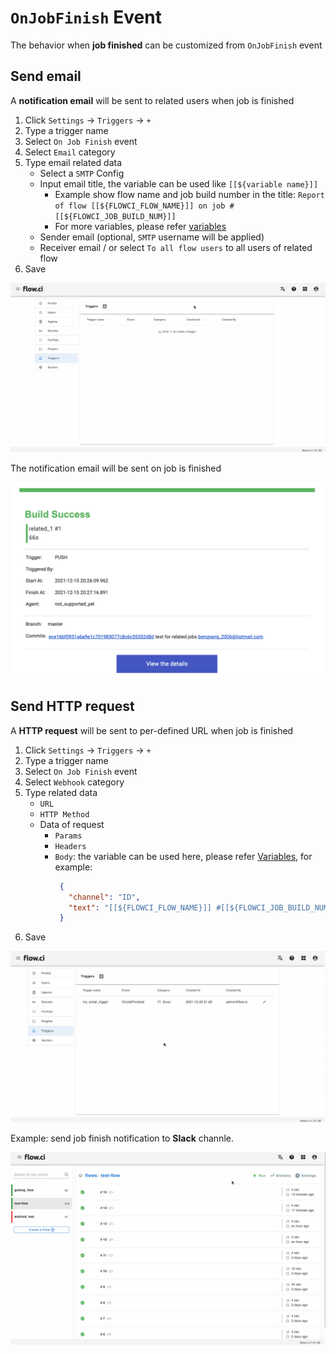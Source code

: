 # `OnJobFinish` Event

The behavior when __job finished__ can be customized from `OnJobFinish` event 

## Send email

A __notification email__ will be sent to related users when job is finished

1. Click `Settings` -> `Triggers` -> `+`
2. Type a trigger name
3. Select `On Job Finish` event
4. Select `Email` category
5. Type email related data
   - Select a `SMTP` Config
   - Input email title, the variable can be used like `[[${variable name}]]` 
     * Example show flow name and job build number in the title: `Report of flow [[${FLOWCI_FLOW_NAME}]] on job # [[${FLOWCI_JOB_BUILD_NUM}]]`
     * For more variables, please refer [variables](en/agents/vars.md) 
   - Sender email (optional, `SMTP` username will be applied)
   - Receiver email / or select `To all flow users` to all users of related flow
6. Save

![create_email_trigger](../../images/trigger/create_job_finish_email.gif)

The notification email will be sent on job is finished

![email_sample](../../images/trigger/email_sample.png)


## Send HTTP request

A __HTTP request__ will be sent to per-defined URL when job is finished

1. Click `Settings` -> `Triggers` -> `+`
2. Type a trigger name
3. Select `On Job Finish` event
4. Select `Webhook` category
5. Type related data
   - `URL`
   - `HTTP Method`
   - Data of request
     * `Params`
     * `Headers`
     * `Body`: the variable can be used here, please refer [Variables](en/agents/vars.md), for example:
       ```json
        {
          "channel": "ID",
          "text": "[[${FLOWCI_FLOW_NAME}]] #[[${FLOWCI_JOB_BUILD_NUM}]] is [[${FLOWCI_JOB_STATUS}]] at [[${FLOWCI_JOB_URL}]]"
        }
       ```
6. Save

![create_webhook_trigger](../../images/trigger/create_job_finish_webhook.gif)


Example: send job finish notification to __Slack__ channle.

![send_webhook_trigger](../../images/trigger/send_job_finish_webhook.gif)